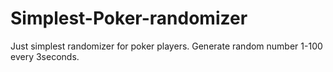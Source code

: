 # Simplest-Poker-randomizer
Just simplest randomizer for poker players.
Generate random number 1-100 every 3seconds.




